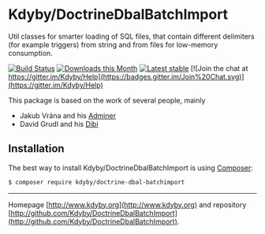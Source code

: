 Kdyby/DoctrineDbalBatchImport
======

Util classes for smarter loading of SQL files, that contain different delimiters (for example triggers) from string and from files for low-memory consumption.

[![Build Status](https://travis-ci.org/Kdyby/DoctrineDbalBatchImport.svg?branch=master)](https://travis-ci.org/Kdyby/DoctrineDbalBatchImport)
[![Downloads this Month](https://img.shields.io/packagist/dm/kdyby/doctrine-dbal-batchimport.svg)](https://packagist.org/packages/kdyby/doctrine-dbal-batchimport)
[![Latest stable](https://img.shields.io/packagist/v/kdyby/doctrine-dbal-batchimport.svg)](https://packagist.org/packages/kdyby/doctrine-dbal-batchimport)
[![Join the chat at https://gitter.im/Kdyby/Help](https://badges.gitter.im/Join%20Chat.svg)](https://gitter.im/Kdyby/Help)

This package is based on the work of several people, mainly

* Jakub Vrána and his [Adminer](https://www.adminer.org/cs/)
* David Grudl and his [Dibi](https://github.com/dg/dibi)


Installation
------------

The best way to install Kdyby/DoctrineDbalBatchImport is using  [Composer](http://getcomposer.org/):

```sh
$ composer require kdyby/doctrine-dbal-batchimport
```


-----

Homepage [http://www.kdyby.org](http://www.kdyby.org) and repository [http://github.com/Kdyby/DoctrineDbalBatchImport](http://github.com/Kdyby/DoctrineDbalBatchImport).
